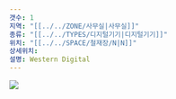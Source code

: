 ```yaml
---
갯수: 1
지역: "[[../../ZONE/사무실|사무실]]"
종류: "[[../../TYPES/디지털기기|디지털기기]]"
위치: "[[../../SPACE/철재장/N|N]]"
상세위치: 
설명: Western Digital
---
```

![](http://192.168.50.22/images/240608_IMG_0211.jpg)